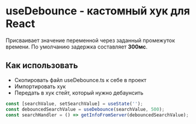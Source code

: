 # useDebounce - кастомный хук для React

Присваивает значение переменной через заданный промежуток времени. По умолчанию задержка составляет **300мс**.

## Как использовать

- Скопировать файл useDebounce.ts к себе в проект
- Импортировать хук
- Передать в хук стейт, который нужно дебаунсить

```javascript
const [searchValue, setSearchValue] = useState('');
const debouncedSearchValue = useDebounce(searchValue, 500);
const searchHandler = () => getInfoFromServer(debouncedSearchValue);
```

